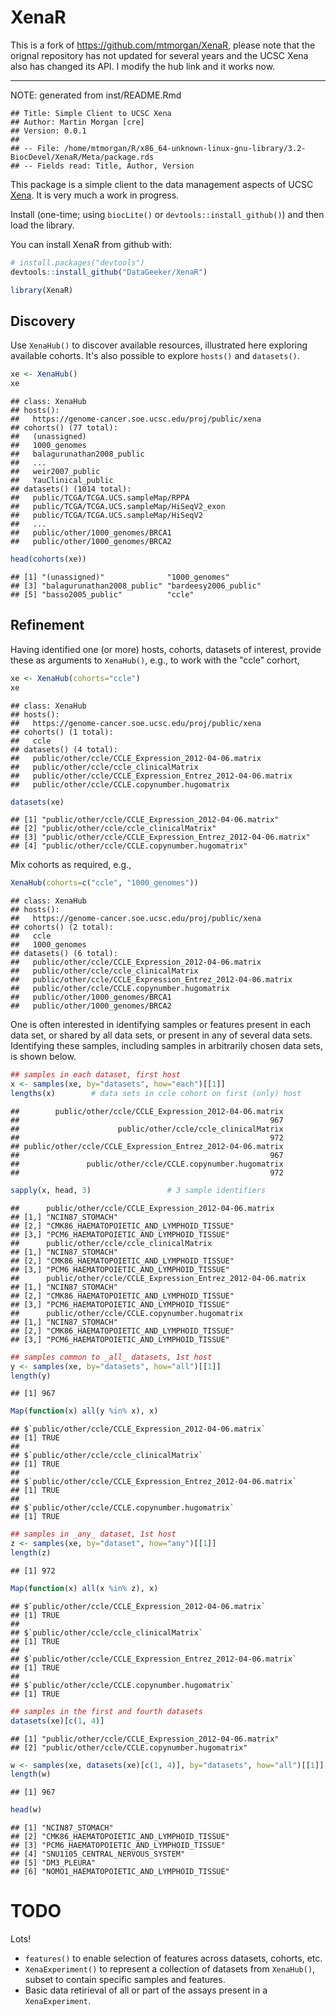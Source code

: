 # XenaR

This is a fork of https://github.com/mtmorgan/XenaR, please note that the orignal repository has not updated for several years and the UCSC Xena also has changed its API. I modify the hub link and it works now.

***********************

NOTE: generated from inst/README.Rmd


```
## Title: Simple Client to UCSC Xena
## Author: Martin Morgan [cre]
## Version: 0.0.1
## 
## -- File: /home/mtmorgan/R/x86_64-unknown-linux-gnu-library/3.2-BiocDevel/XenaR/Meta/package.rds 
## -- Fields read: Title, Author, Version
```

This package is a simple client to the data management aspects of UCSC
[Xena](http://xena.ucsc.edu). It is very much a work in progress.

Install (one-time; using `biocLite()` or `devtools::install_github()`)
and then load the library.


You can install XenaR from github with:

``` r
# install.packages("devtools")
devtools::install_github("DataGeeker/XenaR")
```

```r
library(XenaR) 
```

## Discovery

Use `XenaHub()` to discover available resources, illustrated here
exploring available cohorts. It's also possible to explore `hosts()`
and `datasets()`.


```r
xe <- XenaHub()
xe
```

```
## class: XenaHub 
## hosts():
##   https://genome-cancer.soe.ucsc.edu/proj/public/xena
## cohorts() (77 total):
##   (unassigned)
##   1000_genomes
##   balagurunathan2008_public
##   ...
##   weir2007_public
##   YauClinical_public
## datasets() (1014 total):
##   public/TCGA/TCGA.UCS.sampleMap/RPPA
##   public/TCGA/TCGA.UCS.sampleMap/HiSeqV2_exon
##   public/TCGA/TCGA.UCS.sampleMap/HiSeqV2
##   ...
##   public/other/1000_genomes/BRCA1
##   public/other/1000_genomes/BRCA2
```

```r
head(cohorts(xe))
```

```
## [1] "(unassigned)"              "1000_genomes"             
## [3] "balagurunathan2008_public" "bardeesy2006_public"      
## [5] "basso2005_public"          "ccle"
```

## Refinement

Having identified one (or more) hosts, cohorts, datasets of interest,
provide these as arguments to `XenaHub()`, e.g., to work with the
"ccle" corhort,


```r
xe <- XenaHub(cohorts="ccle")
xe
```

```
## class: XenaHub 
## hosts():
##   https://genome-cancer.soe.ucsc.edu/proj/public/xena
## cohorts() (1 total):
##   ccle
## datasets() (4 total):
##   public/other/ccle/CCLE_Expression_2012-04-06.matrix
##   public/other/ccle/ccle_clinicalMatrix
##   public/other/ccle/CCLE_Expression_Entrez_2012-04-06.matrix
##   public/other/ccle/CCLE.copynumber.hugomatrix
```

```r
datasets(xe)
```

```
## [1] "public/other/ccle/CCLE_Expression_2012-04-06.matrix"       
## [2] "public/other/ccle/ccle_clinicalMatrix"                     
## [3] "public/other/ccle/CCLE_Expression_Entrez_2012-04-06.matrix"
## [4] "public/other/ccle/CCLE.copynumber.hugomatrix"
```

Mix cohorts as required, e.g.,


```r
XenaHub(cohorts=c("ccle", "1000_genomes"))
```

```
## class: XenaHub 
## hosts():
##   https://genome-cancer.soe.ucsc.edu/proj/public/xena
## cohorts() (2 total):
##   ccle
##   1000_genomes
## datasets() (6 total):
##   public/other/ccle/CCLE_Expression_2012-04-06.matrix
##   public/other/ccle/ccle_clinicalMatrix
##   public/other/ccle/CCLE_Expression_Entrez_2012-04-06.matrix
##   public/other/ccle/CCLE.copynumber.hugomatrix
##   public/other/1000_genomes/BRCA1
##   public/other/1000_genomes/BRCA2
```

One is often interested in identifying samples or features present in
each data set, or shared by all data sets, or present in any of
several data sets. Identifying these samples, including samples in
arbitrarily chosen data sets, is shown below.


```r
## samples in each dataset, first host
x <- samples(xe, by="datasets", how="each")[[1]]
lengths(x)        # data sets in ccle cohort on first (only) host
```

```
##        public/other/ccle/CCLE_Expression_2012-04-06.matrix 
##                                                        967 
##                      public/other/ccle/ccle_clinicalMatrix 
##                                                        972 
## public/other/ccle/CCLE_Expression_Entrez_2012-04-06.matrix 
##                                                        967 
##               public/other/ccle/CCLE.copynumber.hugomatrix 
##                                                        972
```

```r
sapply(x, head, 3)                 # 3 sample identifiers
```

```
##      public/other/ccle/CCLE_Expression_2012-04-06.matrix
## [1,] "NCIN87_STOMACH"                                   
## [2,] "CMK86_HAEMATOPOIETIC_AND_LYMPHOID_TISSUE"         
## [3,] "PCM6_HAEMATOPOIETIC_AND_LYMPHOID_TISSUE"          
##      public/other/ccle/ccle_clinicalMatrix     
## [1,] "NCIN87_STOMACH"                          
## [2,] "CMK86_HAEMATOPOIETIC_AND_LYMPHOID_TISSUE"
## [3,] "PCM6_HAEMATOPOIETIC_AND_LYMPHOID_TISSUE" 
##      public/other/ccle/CCLE_Expression_Entrez_2012-04-06.matrix
## [1,] "NCIN87_STOMACH"                                          
## [2,] "CMK86_HAEMATOPOIETIC_AND_LYMPHOID_TISSUE"                
## [3,] "PCM6_HAEMATOPOIETIC_AND_LYMPHOID_TISSUE"                 
##      public/other/ccle/CCLE.copynumber.hugomatrix
## [1,] "NCIN87_STOMACH"                            
## [2,] "CMK86_HAEMATOPOIETIC_AND_LYMPHOID_TISSUE"  
## [3,] "PCM6_HAEMATOPOIETIC_AND_LYMPHOID_TISSUE"
```

```r
## samples common to _all_ datasets, 1st host
y <- samples(xe, by="datasets", how="all")[[1]]
length(y)
```

```
## [1] 967
```

```r
Map(function(x) all(y %in% x), x)
```

```
## $`public/other/ccle/CCLE_Expression_2012-04-06.matrix`
## [1] TRUE
## 
## $`public/other/ccle/ccle_clinicalMatrix`
## [1] TRUE
## 
## $`public/other/ccle/CCLE_Expression_Entrez_2012-04-06.matrix`
## [1] TRUE
## 
## $`public/other/ccle/CCLE.copynumber.hugomatrix`
## [1] TRUE
```

```r
## samples in _any_ dataset, 1st host
z <- samples(xe, by="dataset", how="any")[[1]]
length(z)
```

```
## [1] 972
```

```r
Map(function(x) all(x %in% z), x)
```

```
## $`public/other/ccle/CCLE_Expression_2012-04-06.matrix`
## [1] TRUE
## 
## $`public/other/ccle/ccle_clinicalMatrix`
## [1] TRUE
## 
## $`public/other/ccle/CCLE_Expression_Entrez_2012-04-06.matrix`
## [1] TRUE
## 
## $`public/other/ccle/CCLE.copynumber.hugomatrix`
## [1] TRUE
```

```r
## samples in the first and fourth datasets
datasets(xe)[c(1, 4)]
```

```
## [1] "public/other/ccle/CCLE_Expression_2012-04-06.matrix"
## [2] "public/other/ccle/CCLE.copynumber.hugomatrix"
```

```r
w <- samples(xe, datasets(xe)[c(1, 4)], by="datasets", how="all")[[1]]
length(w)
```

```
## [1] 967
```

```r
head(w)
```

```
## [1] "NCIN87_STOMACH"                          
## [2] "CMK86_HAEMATOPOIETIC_AND_LYMPHOID_TISSUE"
## [3] "PCM6_HAEMATOPOIETIC_AND_LYMPHOID_TISSUE" 
## [4] "SNU1105_CENTRAL_NERVOUS_SYSTEM"          
## [5] "DM3_PLEURA"                              
## [6] "NOMO1_HAEMATOPOIETIC_AND_LYMPHOID_TISSUE"
```

# TODO

Lots!

- `features()` to enable selection of features across datasets,
  cohorts, etc.
- `XenaExperiment()` to represent a collection of datasets from
  `XenaHub()`, subset to contain specific samples and features.
- Basic data retirieval of all or part of the assays present in a
  `XenaExperiment`.
